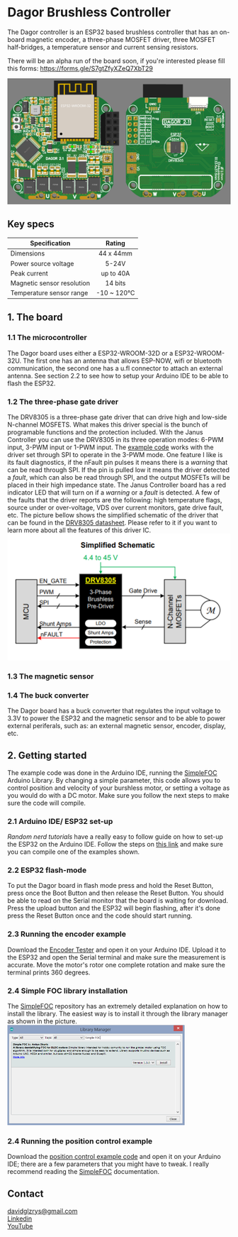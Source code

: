 ﻿# Dagor Brushless Controller
The Dagor controller is an ESP32 based brushless controller that has an on-board magnetic encoder, a three-phase MOSFET driver, three MOSFET half-bridges, a temperature sensor and current sensing resistors.

There will be an alpha run of the board soon, if you're interested please fill this forms: https://forms.gle/S7gtZfyXZeQ7XbT29

![DagorBoard](Images/Dagor2.1.png)

## Key specs
| Specification    | Rating          |
| ------------- |:-------------:|
| Dimensions      | 44 x 44mm |
| Power source voltage      | 5-24V |
| Peak current   | up to 40A |
| Magnetic sensor resolution | 14 bits |
| Temperature sensor range | -10 ~ 120°C |

## 1. The board

### 1.1 The microcontroller
The Dagor board uses either a ESP32-WROOM-32D or a ESP32-WROOM-32U. The first one has an antenna that allows ESP-NOW, wifi or bluetooth communication, the second one has a u.fl connector to attach an external antenna. See section 2.2 to see how to setup your Arduino IDE to be able to flash the ESP32. 

### 1.2 The three-phase gate driver
The DRV8305 is a three-phase gate driver that can drive high and low-side N-channel MOSFETS. What makes this driver special is the bunch of programable functions and the protection included.
With the Janus Controller you can use the DRV8305 in its three operation modes: 6-PWM input, 3-PWM input or 1-PWM input. The [example code](JC01F05/JC01F05.ino) works with the driver set through SPI to operate in the 3-PWM mode.
One feature I like is its fault diagnostics, if the nFault pin pulses it means there is a *warning* that can be read through SPI. If the pin is pulled low it means the driver detected a *fault*, which can also be read through SPI, and the output MOSFETs will be placed in their high impedance state.
The Janus Controller board has a red indicator LED that will turn on if a *warning* or a *fault* is detected.
A few of the faults that the driver reports are the following: high temperature flags, source under or over-voltage, VDS over current monitors, gate drive fault, etc.
The picture bellow shows the simplified schematic of the driver that can be found in the [DRV8305 datasheet](https://www.ti.com/lit/ds/symlink/drv8305.pdf?ts=1593641896221&ref_url=https%253A%252F%252Fwww.google.com%252F). Please refer to it if you want to learn more about all the features of this driver IC.
![DRV8305](Images/DRV8305Schematic.PNG)

### 1.3 The magnetic sensor

### 1.4 The buck converter
The Dagor board has a buck converter that regulates the input voltage to 3.3V to power the ESP32 and the magnetic sensor and to be able to power external periferals, such as: an external magnetic sensor, encoder, display, etc.

## 2. Getting started
The example code was done in the Arduino IDE, running the [SimpleFOC](https://simplefoc.com) Arduino Library. By changing a simple parameter, this code allows you to control position and velocity of your burshless motor, or setting a voltage as you would do with a DC motor. 
Make sure you follow the next steps to make sure the code will compile.

### 2.1 Arduino IDE/ ESP32 set-up
*Random nerd tutorials* have a really easy to follow guide on how to set-up the ESP32 on the Arduino IDE. Follow the steps on [this link](https://randomnerdtutorials.com/installing-the-esp32-board-in-arduino-ide-windows-instructions/) and make sure you can compile one of the examples shown.

### 2.2 ESP32 flash-mode
To put the Dagor board in flash mode press and hold the Reset Button, press once the Boot Button and then release the Reset Button. You should be able to read on the Serial monitor that the board is waiting for download. Press the upload button and the ESP32 will begin flashing, after it's done press the Reset Button once and the code should start running. 

### 2.3 Running the encoder example
Download the [Encoder Tester](JC01F05/JC01F05.ino) and open it on your Arduino IDE. Upload it to the ESP32 and open the Serial terminal and make sure the measurement is accurate. Move the motor's rotor one complete rotation and make sure the terminal prints 360 degrees. 

### 2.4 Simple FOC library installation
The [SimpleFOC](https://github.com/simplefoc) repository has an extremely detailed explanation on how to install the library. The easiest way is to install it through the library manager as shown in the picture.  
<img src="Images/LibraryManager.PNG" width=400>

### 2.4 Running the position control example
Download the [position control example code](D021F010/D021F010.ino) and open it on your Arduino IDE; there are a few parameters that you might have to tweak. I really recommend reading the [SimpleFOC](https://docs.simplefoc.com/) documentation. 

## Contact 
davidglzrys@gmail.com  
[Linkedin](https://www.linkedin.com/in/david-g-reyes/)  
[YouTube](https://www.youtube.com/channel/UC4gsPZan2T4v5LpJ5J_t7sQ/featured)

